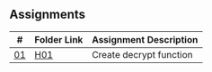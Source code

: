 ## Assignments

| # | Folder Link | Assignment Description |
| :---------: | ---------------- | ---------------------- |
| [01](https://github.com/maepreville/4663-Cryptography-Preville/blob/master/Assignments/H01) | [H01](https://github.com/maepreville/4663-Cryptography-Preville/blob/master/Assignments/H01) | Create decrypt function |
